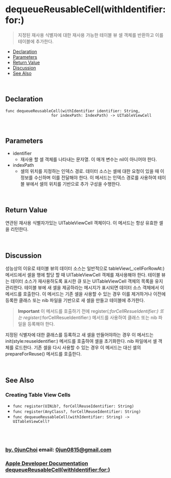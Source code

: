 # dequeueReusableCell(withIdentifier:for:)
> 지정된 재사용 식별자에 대한 재사용 가능한 테이블 뷰 셀 객체를 반환하고 이를 테이블에 추가한다.


* [Declaration](#declaration)
* [Parameters](#parameters)
* [Return Value](#return-value)
* [Discussion](#discussion)
* [See Also](#see-also)


&nbsp;      
## Declaration
```
func dequeueReusableCell(withIdentifier identifier: String, 
                    for indexPath: IndexPath) -> UITableViewCell
```


&nbsp;      
## Parameters
* identifier
    * 재사용 할 셀 객체를 나타내는 문자열. 이 매개 변수는 nil이 아니어야 한다.
* indexPath
    * 셀의 위치를 지정하는 인덱스 경로. 데이터 소스는 셀에 대한 요청이 있을 때 이 정보를 수신하며 이를 전달해야 한다. 이 메서드는 인덱스 경로를 사용하여 테이블 뷰에서 셀의 위치를 기반으로 추가 구성을 수행한다.
    
    
&nbsp;      
## Return Value 
연관된 재사용 식별자가있는 UITableViewCell 객체이다. 이 메서드는 항상 유효한 셀을 리턴한다.


&nbsp;      
## Discussion
성능상의 이유로 테이블 뷰의 데이터 소스는 일반적으로 tableView(_:cellForRowAt:) 메서드에서 셀을 행에 할당 할 때 UITableViewCell 객체를 재사용해야 한다. 테이블 뷰는 데이터 소스가 재사용하도록 표시한 큐 또는 UITableViewCell 객체의 목록을 유지 관리한다. 테이블 뷰에 새 셀을 제공하라는 메시지가 표시되면 데이터 소스 객체에서 이 메서드를 호출한다. 이 메서드는 기존 셀을 사용할 수 있는 경우 이를 제거하거나 이전에 등록한 클래스 또는 nib 파일을 기반으로 새 셀을 만들고 테이블에 추가한다.


> **Important**
> 이 메서드를 호출하기 전에 register(_:forCellResueIdentifier:) 또는 register(_:forCellResueIdentifier:) 메서드를 사용하여 클래스 또는 nib 파일을 등록해야 한다.


지정된 식별자에 대한 클래스를 등록하고 새 셀을 만들어야하는 경우 이 메서드는 init(style:reuseIdentifier:) 메서드를 호출하여 셀을 초기화한다. nib 파일에서 셀 객체를 로드한다. 기존 셀을 다시 사용할 수 있는 경우 이 메서드는 대신 셀의 prepareForReuse() 메서드를 호출한다.


&nbsp;      
## See Also
### Creating Table View Cells
* `func register(UINib?, forCellReuseIdentifier: String)`
* `func register(AnyClass?, forCellReuseIdentifier: String)`
* `func dequeueReusableCell(withIdentifier: String) -> UITableViewCell?`


&nbsp;      
&nbsp;      
### [by. 0junChoi](https://github.com/0jun0815) email: <0jun0815@gmail.com>
### [Apple Developer Documentation dequeueReusableCell(withIdentifier:for:)](https://developer.apple.com/documentation/uikit/uitableview/1614878-dequeuereusablecell)

